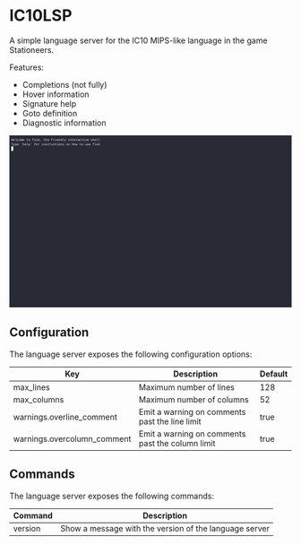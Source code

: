 # IC10LSP

A simple language server for the IC10 MIPS-like language in the game Stationeers.

Features:

- Completions (not fully)
- Hover information
- Signature help
- Goto definition
- Diagnostic information

![Demo](demo.gif)

## Configuration

The language server exposes the following configuration options:

| Key                         | Description                                      | Default |
| --------------------------- | ------------------------------------------------ | ------- |
| max_lines                   | Maximum number of lines                          | 128     |
| max_columns                 | Maximum number of columns                        | 52      |
| warnings.overline_comment   | Emit a warning on comments past the line limit   | true    |
| warnings.overcolumn_comment | Emit a warning on comments past the column limit | true    |

## Commands

The language server exposes the following commands:

| Command | Description                                            |
| ------- | ------------------------------------------------------ |
| version | Show a message with the version of the language server |
